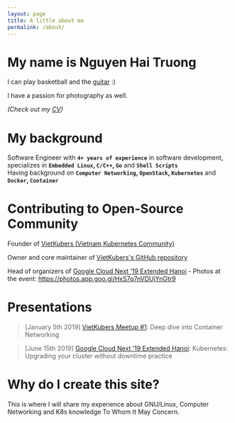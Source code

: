 ```yaml
---
layout: page
title: A little about me
permalink: /about/
---
```


# My name is Nguyen Hai Truong 

I can play basketball and the [guitar](https://www.youtube.com/watch?v=WUsfp92Sd2Y) :)

I have a passion for photography as well.

*(Check out my [CV](https://haitruonghust.files.wordpress.com/2019/07/nguyenhaitruong-linuxsystemengineer-cv1.pdf))*

# My background

Software Engineer with **`4+ years of experience`** in software development, specializes in **`Embedded Linux`, `C/C++`, `Go`** and **`Shell Scripts`**  
Having background on **`Computer Networking`, `OpenStack`, `Kubernetes`** and **`Docker`, `Container`**

# Contributing to Open-Source Community
Founder of [VietKubers (Vietnam Kubernetes Community)](https://vietkubers.github.io/)  

Owner and core maintainer of [VietKubers's GitHub repository](https://github.com/vietkubers)  

Head of organizers of [Google Cloud Next ’19 Extended Hanoi](https://www.meetup.com/Vietkubers-Vietnam-Kubernetes-Community/events/261417540/) - Photos at the event: https://photos.app.goo.gl/HxS7q7nVDUjYnGtr9


# Presentations
> [January 5th 2019] [VietKubers Meetup #1](https://www.meetup.com/Vietkubers-Vietnam-Kubernetes-Community/events/257150787/): 
Deep dive into Container Networking  

> [June 15th 2019] [Google Cloud Next ’19 Extended Hanoi](https://www.meetup.com/Vietkubers-Vietnam-Kubernetes-Community/events/261417540/): 
Kubernetes: Upgrading your cluster without downtime practice


# Why do I create this site?

This is where I will share my experience about GNU/Linux, Computer Networking and K8s knowledge To Whom It May Concern. 
